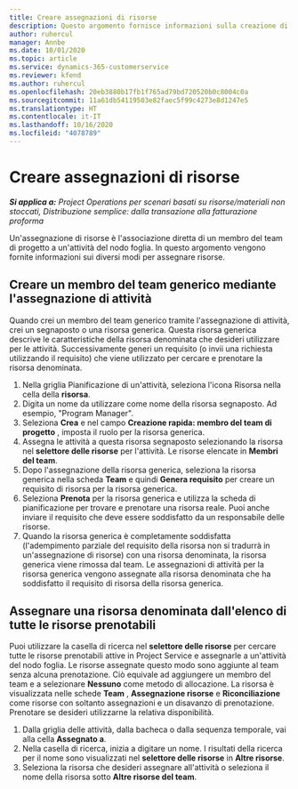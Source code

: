 ```yaml
---
title: Creare assegnazioni di risorse
description: Questo argomento fornisce informazioni sulla creazione di assegnazioni di risorse generiche e denominate.
author: ruhercul
manager: Annbe
ms.date: 10/01/2020
ms.topic: article
ms.service: dynamics-365-customerservice
ms.reviewer: kfend
ms.author: ruhercul
ms.openlocfilehash: 20eb3880b17fb1f765ad79bd720520b0c8004c0a
ms.sourcegitcommit: 11a61db54119503e82faec5f99c4273e8d1247e5
ms.translationtype: HT
ms.contentlocale: it-IT
ms.lasthandoff: 10/16/2020
ms.locfileid: "4078789"
---
```

# <a name="create-resource-assignments"></a>Creare assegnazioni di risorse

_**Si applica a:** Project Operations per scenari basati su risorse/materiali non stoccati, Distribuzione semplice: dalla transazione alla fatturazione proforma_


Un'assegnazione di risorse è l'associazione diretta di un membro del team di progetto a un'attività del nodo foglia. In questo argomento vengono fornite informazioni sui diversi modi per assegnare risorse.

## <a name="create-a-generic-team-member-through-task-assignment"></a>Creare un membro del team generico mediante l'assegnazione di attività


Quando crei un membro del team generico tramite l'assegnazione di attività, crei un segnaposto o una risorsa generica. Questa risorsa generica descrive le caratteristiche della risorsa denominata che desideri utilizzare per le attività. Successivamente generi un requisito (o invii una richiesta utilizzando il requisito) che viene utilizzato per cercare e prenotare la risorsa denominata.

1. Nella griglia Pianificazione di un'attività, seleziona l'icona Risorsa nella cella della **risorsa**.
2. Digita un nome da utilizzare come nome della risorsa segnaposto. Ad esempio, "Program Manager".
3. Seleziona **Crea** e nel campo **Creazione rapida: membro del team di progetto** , imposta il ruolo per la risorsa generica.
4. Assegna le attività a questa risorsa segnaposto selezionando la risorsa nel **selettore delle risorse** per l'attività. Le risorse elencate in **Membri del team**.
5. Dopo l'assegnazione della risorsa generica, seleziona la risorsa generica nella scheda **Team** e quindi **Genera requisito** per creare un requisito di risorsa per la risorsa generica.
6. Seleziona **Prenota** per la risorsa generica e utilizza la scheda di pianificazione per trovare e prenotare una risorsa reale. Puoi anche inviare il requisito che deve essere soddisfatto da un responsabile delle risorse.
7. Quando la risorsa generica è completamente soddisfatta (l'adempimento parziale del requisito della risorsa non si tradurrà in un'assegnazione di risorse) con una risorsa denominata, la risorsa generica viene rimossa dal team. Le assegnazioni di attività per la risorsa generica vengono assegnate alla risorsa denominata che ha soddisfatto il requisito di risorsa della risorsa generica.

## <a name="assign-a-named-resource-from-the-list-of-all-bookable-resources"></a>Assegnare una risorsa denominata dall'elenco di tutte le risorse prenotabili

Puoi utilizzare la casella di ricerca nel **selettore delle risorse** per cercare tutte le risorse prenotabili attive in Project Service e assegnarle a un'attività del nodo foglia. Le risorse assegnate questo modo sono aggiunte al team senza alcuna prenotazione. Ciò equivale ad aggiungere un membro del team e a selezionare **Nessuno** come metodo di allocazione. La risorsa è visualizzata nelle schede **Team** , **Assegnazione risorse** e **Riconciliazione** come risorse con soltanto assegnazioni e un disavanzo di prenotazione. Prenotare se desideri utilizzarne la relativa disponibilità.

1. Dalla griglia delle attività, dalla bacheca o dalla sequenza temporale, vai alla cella **Assegnato a**.
2. Nella casella di ricerca, inizia a digitare un nome. I risultati della ricerca per il nome sono visualizzati nel **selettore delle risorse** in **Altre risorse**.
3. Seleziona la risorsa che desideri assegnare all'attività o seleziona il nome della risorsa sotto **Altre risorse del team**.
